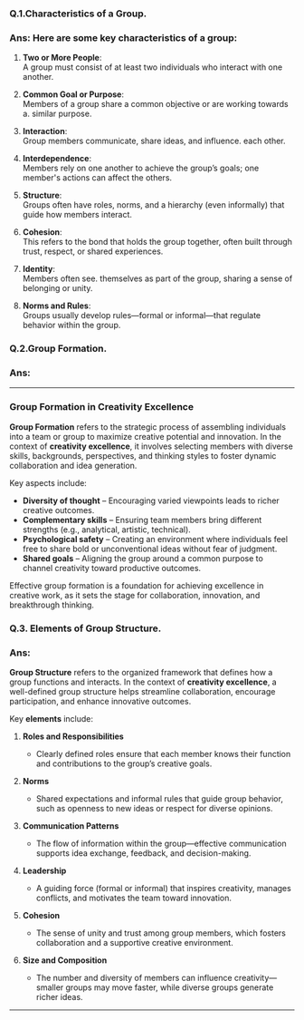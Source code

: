 ### Q.1.Characteristics of a Group.
### Ans: Here are some **key characteristics of a group**:

1. **Two or More People**:  
   A group must consist of at least two individuals who interact with one another.           

2. **Common Goal or Purpose**:  
   Members of a group share a common objective or are working towards a.      similar purpose.

3. **Interaction**:  
   Group members communicate, share ideas, and influence.    each other.

4. **Interdependence**:  
   Members rely on one another to achieve the group’s goals; one member's actions can affect the others.

5. **Structure**:       
   Groups often have roles, norms, and a hierarchy (even informally) that guide how members interact.

6. **Cohesion**:  
   This refers to the bond that holds the group together, often built through trust, respect, or shared experiences.

7. **Identity**:  
   Members often see.    themselves as part of the group, sharing a sense of belonging or unity.

8. **Norms and Rules**:  
   Groups usually develop rules—formal or informal—that regulate behavior within the group.

### Q.2.Group Formation.
### Ans:

---

### **Group Formation in Creativity Excellence**

**Group Formation** refers to the strategic process of assembling individuals into a team or group to maximize creative potential and innovation. In the context of **creativity excellence**, it involves selecting members with diverse skills, backgrounds, perspectives, and thinking styles to foster dynamic collaboration and idea generation. 

Key aspects include:
- **Diversity of thought** – Encouraging varied viewpoints leads to richer creative outcomes.
- **Complementary skills** – Ensuring team members bring different strengths (e.g., analytical, artistic, technical).
- **Psychological safety** – Creating an environment where individuals feel free to share bold or unconventional ideas without fear of judgment.
- **Shared goals** – Aligning the group around a common purpose to channel creativity toward productive outcomes.

Effective group formation is a foundation for achieving excellence in creative work, as it sets the stage for collaboration, innovation, and breakthrough thinking.

### Q.3. Elements of Group Structure.
### Ans:
**Group Structure** refers to the organized framework that defines how a group functions and interacts. In the context of **creativity excellence**, a well-defined group structure helps streamline collaboration, encourage participation, and enhance innovative outcomes.

Key **elements** include:

1. **Roles and Responsibilities**  
   - Clearly defined roles ensure that each member knows their function and contributions to the group’s creative goals.

2. **Norms**  
   - Shared expectations and informal rules that guide group behavior, such as openness to new ideas or respect for diverse opinions.

3. **Communication Patterns**  
   - The flow of information within the group—effective communication supports idea exchange, feedback, and decision-making.

4. **Leadership**  
   - A guiding force (formal or informal) that inspires creativity, manages conflicts, and motivates the team toward innovation.

5. **Cohesion**  
   - The sense of unity and trust among group members, which fosters collaboration and a supportive creative environment.

6. **Size and Composition**  
   - The number and diversity of members can influence creativity—smaller groups may move faster, while diverse groups generate richer ideas.

---
